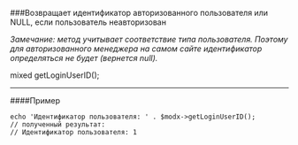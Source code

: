 ###Возвращает идентификатор авторизованного пользователя или NULL, если пользователь неавторизован

*Замечание: метод учитывает соответствие типа пользователя. Поэтому для авторизованного менеджера на самом сайте идентификатор определяться не будет (вернется null).*

mixed getLoginUserID();

***

####Пример

	echo 'Идентификатор пользователя: ' . $modx->getLoginUserID(); 
	// полученный результат: 
	// Идентификатор пользователя: 1